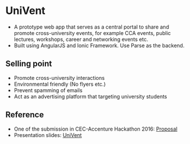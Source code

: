 # UniVent
* A prototype web app that serves as a central portal to share and promote cross-university events, for example CCA events, public lectures, workshops, career and networking events etc.
* Built using AngularJS and Ionic Framework. Use Parse as the backend.

## Selling point
* Promote cross-university interactions
* Environmental friendly (No flyers etc.)
* Prevent spamming of emails
* Act as an advertising platform that targeting university students

## Reference
* One of the submission in CEC-Accenture Hackathon 2016: [Proposal](https://www.facebook.com/cecaccenturehackathon/photos/pb.1685571221683268.-2207520000.1462362878./1691961091044281/?type=3&theater)
* Presentation slides: [UniVent](http://prezi.com/t3tvfrz8m57k/?utm_campaign=share&utm_medium=copy&rc=ex0share)
